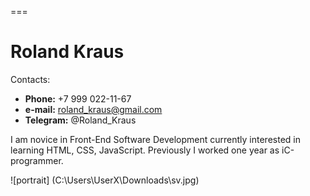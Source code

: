 ===
# Roland Kraus

Сontacts:  
*  __Phone:__ +7 999 022-11-67 
*  __e-mail:__ roland_kraus@gmail.com
*  __Telegram:__ @Roland_Kraus

I am novice in Front-End Software Development currently interested in learning HTML, CSS, JavaScript. Previously I worked one year as iC-programmer. 

![portrait] (C:\Users\UserX\Downloads\sv.jpg)
